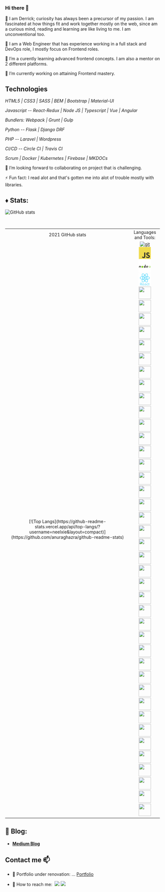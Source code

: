 ### Hi there 👋

<!--
**neelxie/neelxie** is a ✨ _special_ ✨ repository because its `README.md` (this file) appears on your GitHub profile.

Here are some ideas to get you started:

- 🔭 I’m currently working on ...
- 🌱 I’m currently learning ...
- 👯 I’m looking to collaborate on ...
- 🤔 I’m looking for help with ...
- 💬 Ask me about ...
- 📫 How to reach me: ...
- 😄 Pronouns: ...
- ⚡ Fun fact: ...
- [![Top Langs](https://github-readme-stats.vercel.app/api/top-langs/?username=neelxie)](https://github.com/anuraghazra/github-readme-stats)
-->
<!-- ![Web Engineer]() -->

:wave: I am Derrick; curiosity has always been a precursor of my passion. I am fascinated at how things fit and work together mostly on the web, since am a curious mind, reading and learning are like living to me. I am unconventional too.

💬 I am a Web Engineer that has experience working in a full stack and DevOps role, I mostly focus on Frontend roles.

🌱 I’m a curently learning advanced frontend concepts. I am also a mentor on 2 different platforms.

🔭 I’m currently working on attaining Frontend mastery.

## Technologies

_HTML5 | CSS3 | SASS | BEM | Bootstrap | Material-UI_

_Javascript -- React-Redux | Node JS | Typescript | Vue | Angular_

_Bundlers: Webpack | Grunt | Gulp_

_Python -- Flask | Django DRF_

_PHP -- Laravel | Wordpress_

_CI/CD -- Circle CI | Travis CI_

_Scrum | Docker | Kubernetes | Firebase | MKDOCs_

<!--
Fundamentals: <img alt="HTML5" src="https://img.shields.io/badge/HTML5-E34F26?style=for-the-badge&logo=html5&logoColor=white"/> <img alt="CSS3" src="https://img.shields.io/badge/CSS3-1572B6?style=for-the-badge&logo=css3&logoColor=white"/> <img alt="Bem" src="https://img.shields.io/badge/bem-%23CC342D.svg?&style=for-the-badge&logo=bem&logoColor=white"/>

 Languages: <img alt="Python" src="https://img.shields.io/badge/python%20-%2314354C.svg?&style=for-the-badge&logo=python&logoColor=white"/>  <img alt="JavaScript" src="https://img.shields.io/badge/javascript%20-%23323330.svg?&style=for-the-badge&logo=javascript&logoColor=%23F7DF1E"/>

Frameworks: <img alt="Django" src="https://img.shields.io/badge/django%20-%23092E20.svg?&style=for-the-badge&logo=django&logoColor=white"/> <img alt="React" src="https://img.shields.io/badge/react%20-%2320232a.svg?&style=for-the-badge&logo=react&logoColor=%2361DAFB"/> <img alt="Flask" src="https://img.shields.io/badge/flask%20-%23CC0000.svg?&style=for-the-badge&logo=flask&logoColor=white"/> <img alt="bootstrap" src="https://img.shields.io/badge/Bootstrap-563D7C?style=for-the-badge&logo=bootstrap&logoColor=white"> -->
<!--
Tools: <img alt="git" src="https://img.shields.io/badge/Git-F05032?style=for-the-badge&logo=git&logoColor=white"/> <img alt="postman" src="https://img.shields.io/badge/Postman-FF6C37?style=for-the-badge&logo=Postman&logoColor=white" /> -->

👯 I’m looking forward to collaborating on project that is challenging.

⚡ Fun fact: I read alot and that's gotten me into alot of trouble mostly with libraries.

## :diamonds: Stats:

![GitHub stats](https://github-readme-stats.vercel.app/api?username=neelxie&show_icons=true&theme=dracula)

</br>
<table align="center">
  <tr>
    <td align="center"> 2021 GitHub stats</td>
    <td align="center">Languages and Tools:</td>
  </tr>
  <tr>
    <td align="center">[![Top Langs](https://github-readme-stats.vercel.app/api/top-langs/?username=neelxie&layout=compact)](https://github.com/anuraghazra/github-readme-stats)
</td>
    <td align="center"><a href="https://git-scm.com/" target="_blank"> <img src="https://www.vectorlogo.zone/logos/git-scm/git-scm-icon.svg" alt="git" width="40" height="40"/> </a> </br> <a href="https://developer.mozilla.org/en-US/docs/Web/JavaScript" target="_blank"> <img src="https://raw.githubusercontent.com/devicons/devicon/master/icons/javascript/javascript-original.svg" alt="javascript" width="40" height="40"/> </a> </br> <a href="https://nodejs.org" target="_blank"> <img src="https://raw.githubusercontent.com/devicons/devicon/master/icons/nodejs/nodejs-original-wordmark.svg" alt="nodejs" width="40" height="40"/> </a>  <a href="https://reactjs.org/" target="_blank"> <img src="https://raw.githubusercontent.com/devicons/devicon/master/icons/react/react-original-wordmark.svg" alt="react" width="40" height="40"/> </a>
    <img src="https://cdn.jsdelivr.net/gh/devicons/devicon/icons/yarn/yarn-original-wordmark.svg" width="40" height="40" /> </br>
    <img src="https://cdn.jsdelivr.net/gh/devicons/devicon/icons/wordpress/wordpress-plain-wordmark.svg" width="40" height="40"/> </br>
<img src="https://cdn.jsdelivr.net/gh/devicons/devicon/icons/webpack/webpack-plain-wordmark.svg" width="40" height="40"/> </br>
<img src="https://cdn.jsdelivr.net/gh/devicons/devicon/icons/vscode/vscode-original-wordmark.svg" width="40" height="40"/> </br>
<img src="https://cdn.jsdelivr.net/gh/devicons/devicon/icons/vuejs/vuejs-plain-wordmark.svg" width="40" height="40"/> </br>
<img src="https://cdn.jsdelivr.net/gh/devicons/devicon/icons/ubuntu/ubuntu-plain-wordmark.svg" width="40" height="40"/> </br>
<img src="https://cdn.jsdelivr.net/gh/devicons/devicon/icons/typescript/typescript-plain.svg" width="40" height="40"/> </br>
<img src="https://cdn.jsdelivr.net/gh/devicons/devicon/icons/trello/trello-plain-wordmark.svg" width="40" height="40"/> </br>
<img src="https://cdn.jsdelivr.net/gh/devicons/devicon/icons/travis/travis-plain-wordmark.svg" width="40" height="40"/> </br>
<img src="https://cdn.jsdelivr.net/gh/devicons/devicon/icons/slack/slack-original-wordmark.svg" width="40" height="40"/> </br>
<img src="https://cdn.jsdelivr.net/gh/devicons/devicon/icons/sass/sass-original.svg" width="40" height="40"/> </br>
<img src="https://cdn.jsdelivr.net/gh/devicons/devicon/icons/redux/redux-original.svg" width="40" height="40"/> </br>
<img src="https://cdn.jsdelivr.net/gh/devicons/devicon/icons/react/react-original-wordmark.svg" width="40" height="40"/> </br>
<img src="https://cdn.jsdelivr.net/gh/devicons/devicon/icons/python/python-original-wordmark.svg" width="40" height="40"/> </br>
<img src="https://cdn.jsdelivr.net/gh/devicons/devicon/icons/postgresql/postgresql-original-wordmark.svg" width="40" height="40"/> </br>
<img src="https://cdn.jsdelivr.net/gh/devicons/devicon/icons/php/php-plain.svg" width="40" height="40"/> </br>
<img src="https://cdn.jsdelivr.net/gh/devicons/devicon/icons/npm/npm-original-wordmark.svg" width="40" height="40"/> </br>
<img src="https://cdn.jsdelivr.net/gh/devicons/devicon/icons/nodejs/nodejs-plain-wordmark.svg" width="40" height="40"/> </br>
<img src="https://cdn.jsdelivr.net/gh/devicons/devicon/icons/linux/linux-original.svg" width="40" height="40"/> </br>
<img src="https://cdn.jsdelivr.net/gh/devicons/devicon/icons/kubernetes/kubernetes-plain-wordmark.svg" width="40" height="40"/> </br>
<img src="https://cdn.jsdelivr.net/gh/devicons/devicon/icons/jira/jira-original-wordmark.svg" width="40" height="40"/> </br>
<img src="https://cdn.jsdelivr.net/gh/devicons/devicon/icons/javascript/javascript-plain.svg" width="40" height="40"/> </br>
<img src="https://cdn.jsdelivr.net/gh/devicons/devicon/icons/html5/html5-plain-wordmark.svg" width="40" height="40"/> </br>
<img src="https://cdn.jsdelivr.net/gh/devicons/devicon/icons/heroku/heroku-original-wordmark.svg" width="40" height="40"/> </br>
<img src="https://cdn.jsdelivr.net/gh/devicons/devicon/icons/gulp/gulp-plain.svg" width="40" height="40"/> </br>
<img src="https://cdn.jsdelivr.net/gh/devicons/devicon/icons/grunt/grunt-original-wordmark.svg" width="40" height="40"/> </br>
<img src="https://cdn.jsdelivr.net/gh/devicons/devicon/icons/git/git-original-wordmark.svg" width="40" height="40"/> </br>
<img src="https://cdn.jsdelivr.net/gh/devicons/devicon/icons/github/github-original-wordmark.svg" width="40" height="40"/> </br>
<img src="https://cdn.jsdelivr.net/gh/devicons/devicon/icons/flask/flask-original-wordmark.svg" width="40" height="40"/> </br>
<img src="https://cdn.jsdelivr.net/gh/devicons/devicon/icons/firebase/firebase-plain-wordmark.svg" width="40" height="40"/> </br>
<img src="https://cdn.jsdelivr.net/gh/devicons/devicon/icons/figma/figma-original.svg" width="40" height="40"/> </br>
<img src="https://cdn.jsdelivr.net/gh/devicons/devicon/icons/express/express-original-wordmark.svg" width="40" height="40"/> </br>
<img src="https://cdn.jsdelivr.net/gh/devicons/devicon/icons/docker/docker-original-wordmark.svg" width="40" height="40"/> </br>
<img src="https://cdn.jsdelivr.net/gh/devicons/devicon/icons/django/django-original.svg" width="40" height="40"/> </br>
<img src="https://cdn.jsdelivr.net/gh/devicons/devicon/icons/css3/css3-original-wordmark.svg" width="40" height="40"/> </br>
<img src="https://cdn.jsdelivr.net/gh/devicons/devicon/icons/circleci/circleci-plain-wordmark.svg" width="40" height="40"/> </br>
<img src="https://cdn.jsdelivr.net/gh/devicons/devicon/icons/codecov/codecov-plain.svg" width="40" height="40"/> </br>
<img src="https://cdn.jsdelivr.net/gh/devicons/devicon/icons/bootstrap/bootstrap-plain-wordmark.svg" width="40" height="40"/> </br>
<img src="https://cdn.jsdelivr.net/gh/devicons/devicon/icons/babel/babel-original.svg" width="40" height="40"/> </br>
<img src="https://cdn.jsdelivr.net/gh/devicons/devicon/icons/angularjs/angularjs-original-wordmark.svg" width="40" height="40"/> </br>
</td>
  </tr>
 </table>
 
 
## 📕 Blog:

- #### [Medium Blog](https://neelxie.medium.com/)

## Contact me 📫

- :link: Portfolio under renovation: ... [Portfolio](https://neelxie.github.io/portfolio/index.html)

- 💬 How to reach me: &nbsp;[![](https://img.shields.io/badge/LinkedIn-0077B5?style=for-the-badge&logo=linkedin&logoColor=white)](https://www.linkedin.com/in/derrick-tech-expert/)
  [![](https://img.shields.io/badge/Gmail-D14836?style=for-the-badge&logo=gmail&logoColor=white)](https://mail.google.com/mail/?view=cm&source=mailto&to=kidricederek@gmail.com)

